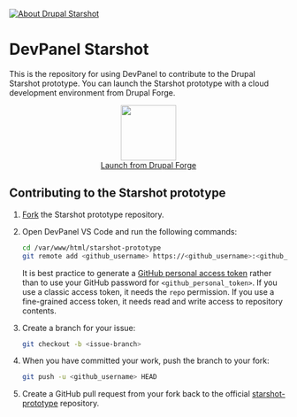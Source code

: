 [![About Drupal Starshot](https://github.com/user-attachments/assets/9a2bffa5-9e75-4063-8f97-1b6773ae661e)](https://www.drupal.org/about/starshot)
# DevPanel Starshot


This is the repository for using DevPanel to contribute to the Drupal Starshot prototype. You can launch the Starshot prototype with a cloud development environment from Drupal Forge.

<div align="center">
   <a href="https://www.drupalforge.org/form/subscription?template=14">
      <figure>
         <img src="https://github.com/user-attachments/assets/69745ec7-d9a6-498f-9f47-8b60795195bb" height="100px" />
         <br />
         <figcaption>Launch from Drupal Forge</figcaption>
      </figure>
   </a>
</div>


## Contributing to the Starshot prototype
1. [Fork](https://github.com/phenaproxima/starshot-prototype/fork) the Starshot prototype repository.

2. Open DevPanel VS Code and run the following commands:
   ```bash
   cd /var/www/html/starshot-prototype
   git remote add <github_username> https://<github_username>:<github_personal_token>@github.com/<github_username>/<github_repo>
   ```
   It is best practice to generate a [GitHub personal access token](https://github.com/settings/tokens) rather than to use your GitHub password for `<github_personal_token>`. If you use a classic access token, it needs the `repo` permission. If you use a fine-grained access token, it needs read and write access to repository contents.
3. Create a branch for your issue:
   ```bash
   git checkout -b <issue-branch>
   ```
5. When you have committed your work, push the branch to your fork:
   ```bash
   git push -u <github_username> HEAD
   ```
5. Create a GitHub pull request from your fork back to the official [starshot-prototype](https://github.com/phenaproxima/starshot-prototype) repository.
